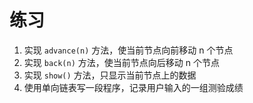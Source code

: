 # 练习
1. 实现 `advance(n)` 方法，使当前节点向前移动 n 个节点
2. 实现 `back(n)` 方法，使当前节点向后移动 n 个节点
3. 实现 `show()` 方法，只显示当前节点上的数据
4. 使用单向链表写一段程序，记录用户输入的一组测验成绩